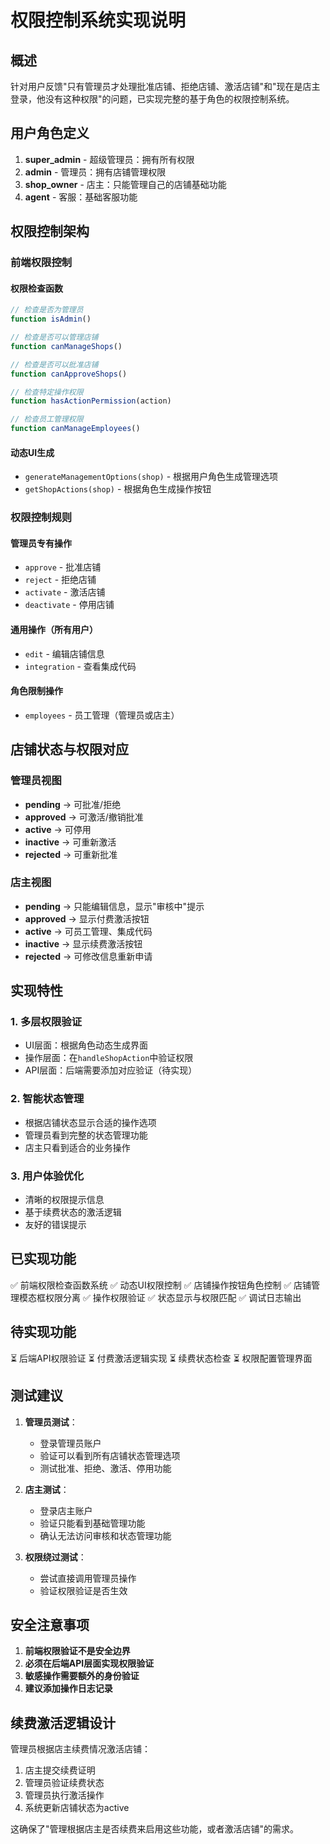 # 权限控制系统实现说明

## 概述

针对用户反馈"只有管理员才处理批准店铺、拒绝店铺、激活店铺"和"现在是店主登录，他没有这种权限"的问题，已实现完整的基于角色的权限控制系统。

## 用户角色定义

1. **super_admin** - 超级管理员：拥有所有权限
2. **admin** - 管理员：拥有店铺管理权限
3. **shop_owner** - 店主：只能管理自己的店铺基础功能
4. **agent** - 客服：基础客服功能

## 权限控制架构

### 前端权限控制

#### 权限检查函数
```javascript
// 检查是否为管理员
function isAdmin()

// 检查是否可以管理店铺
function canManageShops()

// 检查是否可以批准店铺
function canApproveShops()

// 检查特定操作权限
function hasActionPermission(action)

// 检查员工管理权限
function canManageEmployees()
```

#### 动态UI生成
- `generateManagementOptions(shop)` - 根据用户角色生成管理选项
- `getShopActions(shop)` - 根据角色生成操作按钮

### 权限控制规则

#### 管理员专有操作
- `approve` - 批准店铺
- `reject` - 拒绝店铺
- `activate` - 激活店铺
- `deactivate` - 停用店铺

#### 通用操作（所有用户）
- `edit` - 编辑店铺信息
- `integration` - 查看集成代码

#### 角色限制操作
- `employees` - 员工管理（管理员或店主）

## 店铺状态与权限对应

### 管理员视图
- **pending** → 可批准/拒绝
- **approved** → 可激活/撤销批准
- **active** → 可停用
- **inactive** → 可重新激活
- **rejected** → 可重新批准

### 店主视图
- **pending** → 只能编辑信息，显示"审核中"提示
- **approved** → 显示付费激活按钮
- **active** → 可员工管理、集成代码
- **inactive** → 显示续费激活按钮
- **rejected** → 可修改信息重新申请

## 实现特性

### 1. 多层权限验证
- UI层面：根据角色动态生成界面
- 操作层面：在`handleShopAction`中验证权限
- API层面：后端需要添加对应验证（待实现）

### 2. 智能状态管理
- 根据店铺状态显示合适的操作选项
- 管理员看到完整的状态管理功能
- 店主只看到适合的业务操作

### 3. 用户体验优化
- 清晰的权限提示信息
- 基于续费状态的激活逻辑
- 友好的错误提示

## 已实现功能

✅ 前端权限检查函数系统
✅ 动态UI权限控制
✅ 店铺操作按钮角色控制
✅ 店铺管理模态框权限分离
✅ 操作权限验证
✅ 状态显示与权限匹配
✅ 调试日志输出

## 待实现功能

⏳ 后端API权限验证
⏳ 付费激活逻辑实现
⏳ 续费状态检查
⏳ 权限配置管理界面

## 测试建议

1. **管理员测试**：
   - 登录管理员账户
   - 验证可以看到所有店铺状态管理选项
   - 测试批准、拒绝、激活、停用功能

2. **店主测试**：
   - 登录店主账户
   - 验证只能看到基础管理功能
   - 确认无法访问审核和状态管理功能

3. **权限绕过测试**：
   - 尝试直接调用管理员操作
   - 验证权限验证是否生效

## 安全注意事项

1. **前端权限验证不是安全边界**
2. **必须在后端API层面实现权限验证**
3. **敏感操作需要额外的身份验证**
4. **建议添加操作日志记录**

## 续费激活逻辑设计

管理员根据店主续费情况激活店铺：
1. 店主提交续费证明
2. 管理员验证续费状态
3. 管理员执行激活操作
4. 系统更新店铺状态为active

这确保了"管理根据店主是否续费来启用这些功能，或者激活店铺"的需求。